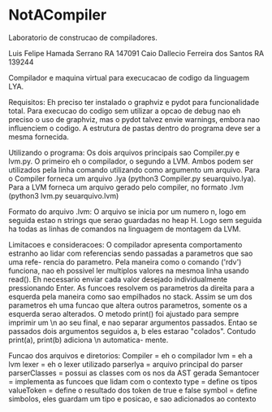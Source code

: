 # NotACompiler

Laboratorio de construcao de compiladores.

Luis Felipe Hamada Serrano         RA 147091
Caio Dallecio Ferreira dos Santos  RA 139244

Compilador e maquina virtual para execucacao de codigo da linguagem LYA.

Requisitos:
  Eh preciso ter instalado o graphviz e pydot para funcionalidade total. Para execucao do codigo sem utilizar a opcao
    de debug nao eh preciso o uso de graphviz, mas o pydot talvez envie warnings, embora nao influenciem o codigo.
  A estrutura de pastas dentro do programa deve ser a mesma fornecida.

Utilizando o programa:
  Os dois arquivos principais sao Compiler.py e lvm.py. O primeiro eh o compilador, o segundo a LVM. Ambos podem ser
    utilizados pela linha comando utilizando como argumento um arquivo.
  Para o Compiler forneca um arquivo .lya (python3 Compiler.py seuarquivo.lya).
  Para a LVM forneca um arquivo gerado pelo compiler, no formato .lvm (python3 lvm.py seuarquivo.lvm)

Formato do arquivo .lvm:
  O arquivo se inicia por um numero n, logo em seguida estao n strings que serao guardadas no heap H.
  Logo sem seguida ha todas as linhas de comandos na linguagem de montagem da LVM.

Limitacoes e consideracoes:
  O compilador apresenta comportamento estranho ao lidar com referencias sendo passadas a parametros que sao uma refe-
     rencia do parametro.
  Pela maneira como o comando ('rdv') funciona, nao eh possivel ler multiplos valores na mesmoa linha usando read().
     Eh necessario enviar cada valor desejado individualmente pressionando Enter.
  As funcoes resolvem os parametros da direita para a esquerda pela maneira como sao empilhados no stack. Assim se um
     dos parametros eh uma funcao que altera outros parametros, somente os a esquerda serao alterados.
  O metodo print() foi ajustado para sempre imprimir um \n ao seu final, e nao separar argumentos passados. Entao se
     passados dois argumentos seguidos a, b eles estarao "colados". Contudo print(a), print(b) adiciona \n automatica-
     mente.

Funcao dos arquivos e diretorios:
   Compiler      = eh o compilador
   lvm           = eh a lvm
   lexer         = eh o lexer utilizado
   parserlya     = arquivo principal do parser
   parserClasses = possui as classes com os nos da AST gerada
   Semantocer    = implementa as funcoes que lidam com o contexto
   type          = define os tipos
   valueToken    = define o resultado dos token de true e false
   symbol        = define simbolos, eles guardam um tipo e posicao, e sao adicionados ao contexto